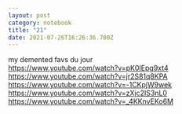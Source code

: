 ```yaml
---
layout: post
category: notebook
title: "21"
date: 2021-07-26T16:26:36.700Z
---
```

my demented favs du jour\
<https://www.youtube.com/watch?v=pK0IEpg9xt4>\
<https://www.youtube.com/watch?v=jr2S81q8KPA>\
<https://www.youtube.com/watch?v=-1CKpjW9wek>\
<https://www.youtube.com/watch?v=zXjc2IS3nL0>\
<https://www.youtube.com/watch?v=_4KKnvEKo6M>